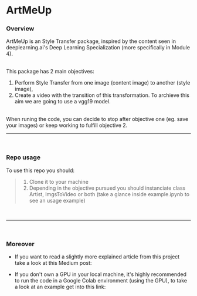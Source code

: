 # ArtMeUp

### <b>Overview</b>

ArtMeUp is an Style Transfer package, inspired by the content seen in deeplearning.ai's Deep Learning Specialization (more specifically in Module 4).<br>
<br>

This package has 2 main objectives:
1) Perform Style Transfer from one image (content image) to another (style image),
2) Create a video with the transition of this transformation. To archieve this aim we are going to use a vgg19 model.

<br>
When runing the code, you can decide to stop after objective one (eg. save your images) or keep working to fulfill objective 2.

<br>

----------
<br>


### <b>Repo usage</b>

To use this repo you should:
> 1) Clone it to your machine
> 2) Depending in the objective pursued you should instanciate class Artist, ImgsToVideo or both (take a glance inside example.ipynb to see an usage example)

<br>

------------

<br>

### <b>Moreover</b>

* If you want to read a slightly more explained article from this project take a look at this Medium post: 

* If you don't own a GPU in your local machine, it's highly recommended to run the code in a Google Colab environment (using the GPU), to take a look at an example get into this link:

